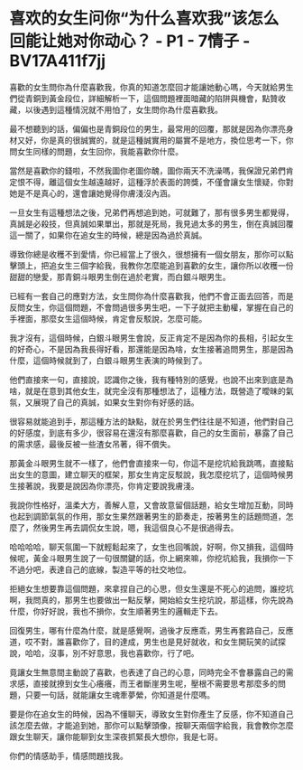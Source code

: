 # 喜欢的女生问你“为什么喜欢我”该怎么回能让她对你动心？ - P1 - 7情子 - BV17A411f7jj

喜歡的女生問你為什麼喜歡我，你真的知道怎麼回才能讓她動心嗎，今天就給男生們從青銅到黃金段位，詳細解析一下，這個問題裡面暗藏的陷阱與機會，點贊收藏，以後遇到這種情況就不用怕了，女生問你為什麼喜歡我。

最不想聽到的話，偏偏也是青銅段位的男生，最常用的回覆，那就是因為你漂亮身材又好，你是真的很誠實的，就是這種誠實用的屬實不是地方，換位思考一下，你問女生同樣的問題，女生回你，我能喜歡你什麼。

當然是喜歡你的錢啦，不然我圖你老圖你醜，圖你兩天不洗澡嗎，我保證兄弟們肯定恨不得，離這個女生越遠越好，這種浮於表面的誇獎，不僅會讓女生懷疑，你對她是不是真心的，還會讓她覺得你膚淺沒內涵。

一旦女生有這種想法之後，兄弟們再想追到她，可就難了，那有很多男生都覺得，真誠是必殺技，但真誠如果單出，那就是死局，我見過太多的男生，倒在真誠回覆這一關了，如果你在追女生的時候，總是因為過於真誠。

導致你總是收穫不到愛情，你已經當上了很久，很想擁有一個女朋友，那你可以點擊頭上，把追女生三個字給我，我教你怎麼能追到喜歡的女生，讓你所以收穫一份甜甜的戀愛，那青銅斗眼男生倒在過於老實，而白銀斗眼男生。

已經有一套自己的應對方法，女生問你為什麼喜歡我，他們不會正面去回答，而是反問女生，你這個問題，不會問過很多男生吧，一下子就把主動權，掌握在自己的手裡面，那麼女生這個時候，肯定會反駁說，怎麼可能。

我才沒有，這個時候，白銀斗眼男生會說，反正肯定不是因為你的長相，引起女生的好奇心，不是因為我長得好看，那還能是因為啥，女生接著追問男生，那是因為什麼，這個時候就到了，白銀斗眼男生表演的時候到了。

他們直接來一句，直接說，認識你之後，我有種特別的感覺，也說不出來到底是為啥，就是在意到其他女生，就完全沒有那種想法了，這種方法，既營造了曖昧的氣氛，又展現了自己的真誠，如果女生對你有好感的話。

很容易就能追到手，那這種方法的缺點，就在於男生們往往是不知道，他們對自己的好感度，到底有多少，很容易在還沒有那麼喜歡，自己的女生面前，暴露了自己的需求感，最後反被一些渣女吊著，得不償失。

那黃金斗眼男生就不一樣了，他們會直接來一句，你這不是挖坑給我跳嗎，直接點出女生的意圖，建立聊天的框架，那女生肯定反駁說，我怎麼挖坑了，這個時候男生接著說，我要是說因為你漂亮，你肯定要說我膚淺。

我說你性格好，溫柔大方，善解人意，又會故意留個話題，給女生增加互動，同時也起到調節氣氛的作用，那女生果然跟著男生的節奏走，按著男生的話題問道，怎麼了，然後男生再去調侃女生說，嗯，我這個良心不是很過得去。

哈哈哈哈，聊天氛圍一下就輕鬆起來了，女生也回嘴說，好啊，你又損我，這個時候呢，黃金斗眼男生說了一句很關鍵的話，你上網來嘛，你挖坑給我，我損你一下不過分吧，表達自己的底線，製造平等的社交地位。

拒絕女生想要靠這個問題，來拿捏自己的心思，但女生還是不死心的追問，誰挖坑啊，我問真的，那男生也要做出一點反擊，開始給女生挖坑說，那這樣，你先說為什麼，你好好說，我也不損你，女生順著男生的邏輯走下去。

回復男生，哪有什麼為什麼，就是感覺啊，過後才反應乖，男生再套路自己，反應道，哎不對，誰喜歡你了，目的達成，男生也是見好就收，和女生開玩笑的試探說，哈哈，沒事，別不好意思，我也喜歡你，行了吧。

竟讓女生無意間主動說了喜歡，也表達了自己的心意，同時完全不會暴露自己的需求感，直接就撩到女生心癢癢，而王者斷崖男生呢，壓根不需要思考那麼多的問題，只要一句話，就能讓女生魂牽夢縈，你知道是什麼嗎。

要是你在追女生的時候，因為不懂聊天，導致女生對你產生了反感，你不知道自己該怎麼去做，才能追到她，那你可以點擊頭像，按聊天兩個字給我，我會教你怎麼跟女生聊天，讓你能聊到女生深夜抓緊長大想你，我是七哥。

你們的情感助手，情感問題找我。